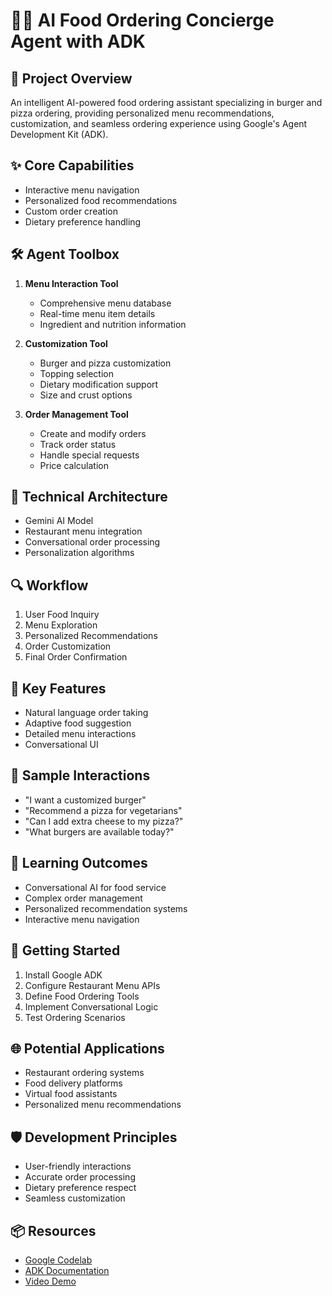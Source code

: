 # 🍔🍕 AI Food Ordering Concierge Agent with ADK

## 🎯 Project Overview
An intelligent AI-powered food ordering assistant specializing in burger and pizza ordering, providing personalized menu recommendations, customization, and seamless ordering experience using Google's Agent Development Kit (ADK).

## ✨ Core Capabilities
- Interactive menu navigation
- Personalized food recommendations
- Custom order creation
- Dietary preference handling

## 🛠️ Agent Toolbox
1. **Menu Interaction Tool**
   - Comprehensive menu database
   - Real-time menu item details
   - Ingredient and nutrition information

2. **Customization Tool**
   - Burger and pizza customization
   - Topping selection
   - Dietary modification support
   - Size and crust options

3. **Order Management Tool**
   - Create and modify orders
   - Track order status
   - Handle special requests
   - Price calculation

## 🧠 Technical Architecture
- Gemini AI Model
- Restaurant menu integration
- Conversational order processing
- Personalization algorithms

## 🔍 Workflow
1. User Food Inquiry
2. Menu Exploration
3. Personalized Recommendations
4. Order Customization
5. Final Order Confirmation

## 🚀 Key Features
- Natural language order taking
- Adaptive food suggestion
- Detailed menu interactions
- Conversational UI

## 📝 Sample Interactions
- "I want a customized burger"
- "Recommend a pizza for vegetarians"
- "Can I add extra cheese to my pizza?"
- "What burgers are available today?"

## 🔬 Learning Outcomes
- Conversational AI for food service
- Complex order management
- Personalized recommendation systems
- Interactive menu navigation

## 🚦 Getting Started
1. Install Google ADK
2. Configure Restaurant Menu APIs
3. Define Food Ordering Tools
4. Implement Conversational Logic
5. Test Ordering Scenarios

## 🌐 Potential Applications
- Restaurant ordering systems
- Food delivery platforms
- Virtual food assistants
- Personalized menu recommendations

## 🛡️ Development Principles
- User-friendly interactions
- Accurate order processing
- Dietary preference respect
- Seamless customization

## 📦 Resources
- [Google Codelab](https://codelabs.developers.google.com/intro-a2a-purchasing-concierge)
- [ADK Documentation](https://cloud.google.com/vertex-ai/docs)
- [Video Demo](https://youtu.be/tmOjcmuYDeo)